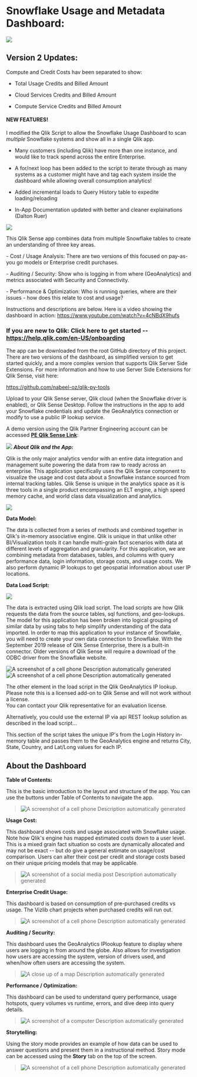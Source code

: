 # Snowflake Usage and Metadata Dashboard:
![](./media/snow_qlik2.png)

## Version 2 Updates:

Compute and Credit Costs hav been separated to show:
  
- Total Usage Credits and Billed Amount 

- Cloud Services Credits and Billed Amount

- Compute Service Credits and Billed Amount

#### NEW FEATURES!

I modified the Qlik Script to allow the Snowflake Usage Dashboard to scan *multiple* Snowflake systems and show all in a single Qlik app.

- Many customers (including Qlik) have more than one instance, and would like to track spend across the entire Enterprise.

- A for/next loop has been added to the script to iterate through as many systems as a customer might have and tag each system inside the dashboard while allowing overall consumption analytics!

- Added incremental loads to Query History table to expedite loading/reloading

- In-App Documentation updated with better and cleaner explainations (Dalton Ruer)

![](./media/SUDV2.png)

This Qlik Sense app combines data from multiple Snowflake tables to
create an understanding of three key areas.

\- Cost / Usage Analysis: There are two versions of this focused on
pay-as-you go models or Enterprise credit purchases.

\- Auditing / Security: Show who is logging in from where (GeoAnalytics)
and metrics associated with Security and Connectivity.

\- Performance & Optimization: Who is running queries, where are their
issues - how does this relate to cost and usage?

Instructions and descriptions are below. Here is a video showing the dashboard in action: https://www.youtube.com/watch?v=4cNBdX9hufs

### If you are new to Qlik: Click here to get started -- https://help.qlik.com/en-US/onboarding

The app can be downloaded
from the root GitHub directory of this project.  There are two versions of the dashboard, as simplified version to get started quickly, and a more complex version that supports Qlik Server Side Extensions. For more information and how to use Server Side Extensions for Qlik Sense, visit here:

https://github.com/nabeel-oz/qlik-py-tools

Upload to your Qlik Sense server, Qlik cloud (when the Snowflake driver
is enabled), or Qlik Sense Desktop. Follow the instructions in the app
to add your Snowflake credentials and update the GeoAnalytics connection
or modify to use a public IP lookup service. 

A demo version using the
Qlik Partner Engineering account can be accessed
[**PE Qlik Sense Link**](https://pe.qlik.com/sense/app/2f61c24f-8b28-4f5e-a1b2-3ef11a302af4/sheet/50c22bd9-554d-4746-bba4-1b3ae9e66984/state/analysis):

![](./media/qlik-snowflake-architecture.png)
***About Qlik and the App:***

Qlik is the only major analytics vendor with an entire data integration and
management suite powering the data from raw to ready across an
enterprise. This application specifically uses the Qlik Sense component
to visualize the usage and cost data about a Snowflake instance sourced
from internal tracking tables. Qlik Sense is unique in the analytics
space as it is three tools in a single product encompassing an ELT
engine, a high speed memory cache, and world class data
visualization and analytics.

![](./media/image2.jpeg)

**Data Model:**

The data is collected from a series of methods and combined together in
Qlik's in-memory associative engine. Qlik is unique in that unlike other
BI/Visualization tools it can handle multi-grain fact scenarios with
data at different levels of aggregation and granularity. For this
application, we are combining metadata from databases, tables, and
columns with query performance data, login information, storage costs,
and usage costs. We also perform dynamic IP lookups to get geospatial
information about user IP locations.

**Data Load Script:**

![](./media/image3.jpeg)

The data is extracted using Qlik load script. The load scripts are how
Qlik requests the data from the source tables, sql functions, and
geo-lookups. The model for this application has been broken into logical
grouping of similar data by using tabs to help simplify understanding of
the data imported. In order to map this application to your instance of
Snowflake, you will need to create your own data connection to
Snowflake. With the September 2019 release of Qlik Sense Enterprise,
there is a built-in connector. Older versions of Qlik Sense will require
a download of the ODBC driver from the Snowflake website.

![A screenshot of a cell phone Description automatically
generated](./media/image4.jpeg)![A screenshot of a cell phone Description
automatically
generated](./media/image5.jpeg)

The other element in the load script in the Qlik GeoAnalytics IP lookup.    
Please note this is a licensed add-on to Qlik Sense and will not work without a license.  
You can contact your Qlik representative for an evaluation license.    

Alternatively, you could use the external IP via api REST lookup solution as described in the load script…

This section of the script takes the unique IP's from the Login History
in-memory table and passes them to the GeoAnalytics engine and returns
City, State, Country, and Lat/Long values for each IP.

## About the Dashboard

**Table of Contents:**

This is the basic introduction to the layout and structure of the app.   You can use the buttons under Table of Contents to navigate the app.

> ![A screenshot of a cell phone Description automatically
> generated](./media/image6.jpeg)

**Usage Cost:**

This dashboard shows costs and usage associated with Snowflake usage.
Note how Qlik's engine has mapped estimated costs down to a user level.
This is a mixed grain fact situation so costs are dynamically allocated
and may not be exact -- but do give a general estimate on usage/cost
comparison. Users can alter their cost per credit and storage costs
based on their unique pricing models that may be applicable.

> ![A screenshot of a social media post Description automatically
> generated](./media/image7.jpeg)

**Enterprise Credit Usage:**

This dashboard is based on consumption of pre-purchased credits vs
usage. The Vizlib chart projects when purchased credits will run out.

> ![A screenshot of a cell phone Description automatically
> generated](./media/image8.jpeg)

**Auditing / Security:**

This dashboard uses the GeoAnalytics IPlookup feature to display where
users are logging in from around the globe. Also allows for
investigation how users are accessing the system, version of drivers
used, and when/how often users are accessing the system.

> ![A close up of a map Description automatically
> generated](./media/image9.jpeg)

**Performance / Optimization:**

This dashboard can be used to understand query performance, usage
hotspots, query volumes vs runtime, errors, and dive deep into query
details.

> ![A screenshot of a computer Description automatically
> generated](./media/image10.jpeg)

**Storytelling:**

Using the story mode provides an example of how data can be used to
answer questions and present them in a instructional method. Story mode can be accessed using the **Story** tab on the top of the screen.

> ![A screenshot of a cell phone Description automatically
> generated](./media/image11.jpeg)
